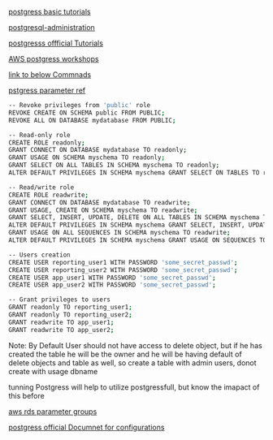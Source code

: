 

[postgress basic tutorials](https://www.postgresqltutorial.com/)

[postgresql-administration](https://www.postgresqltutorial.com/postgresql-administration/)


[postgresss offficial Tutorials](https://www.postgresql.org/docs/online-resources/)



[AWS postgress workshops](https://catalog.us-east-1.prod.workshops.aws/workshops/2a5fc82d-2b5f-4105-83c2-91a1b4d7abfe/en-US/4-advanced)

[link to below Commnads](https://aws.amazon.com/blogs/database/managing-postgresql-users-and-roles/)

[pstgress parameter ref](https://postgresqlco.nf/doc/en/param/)

```bash
-- Revoke privileges from 'public' role
REVOKE CREATE ON SCHEMA public FROM PUBLIC;
REVOKE ALL ON DATABASE mydatabase FROM PUBLIC;

-- Read-only role
CREATE ROLE readonly;
GRANT CONNECT ON DATABASE mydatabase TO readonly;
GRANT USAGE ON SCHEMA myschema TO readonly;
GRANT SELECT ON ALL TABLES IN SCHEMA myschema TO readonly;
ALTER DEFAULT PRIVILEGES IN SCHEMA myschema GRANT SELECT ON TABLES TO readonly;

-- Read/write role
CREATE ROLE readwrite;
GRANT CONNECT ON DATABASE mydatabase TO readwrite;
GRANT USAGE, CREATE ON SCHEMA myschema TO readwrite;
GRANT SELECT, INSERT, UPDATE, DELETE ON ALL TABLES IN SCHEMA myschema TO readwrite;
ALTER DEFAULT PRIVILEGES IN SCHEMA myschema GRANT SELECT, INSERT, UPDATE, DELETE ON TABLES TO readwrite;
GRANT USAGE ON ALL SEQUENCES IN SCHEMA myschema TO readwrite;
ALTER DEFAULT PRIVILEGES IN SCHEMA myschema GRANT USAGE ON SEQUENCES TO readwrite;

-- Users creation
CREATE USER reporting_user1 WITH PASSWORD 'some_secret_passwd';
CREATE USER reporting_user2 WITH PASSWORD 'some_secret_passwd';
CREATE USER app_user1 WITH PASSWORD 'some_secret_passwd';
CREATE USER app_user2 WITH PASSWORD 'some_secret_passwd';

-- Grant privileges to users
GRANT readonly TO reporting_user1;
GRANT readonly TO reporting_user2;
GRANT readwrite TO app_user1;
GRANT readwrite TO app_user2;
```


Note: By Default User should not have access to delete object, but if he has created the table he will be the owner and he will be having default of delete objects and table as well, so create a table with admin users, donot create with usage dbname 


tunning Postgress will help to utilize postgressfull, but know the imapact of this before 

[aws rds parameter groups](https://docs.aws.amazon.com/pdfs/prescriptive-guidance/latest/tuning-postgresql-parameters/tuning-postgresql-parameters.pdf)


[postgress official Documnet for configurations](https://www.postgresql.org)
